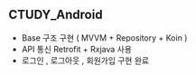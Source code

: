 ## CTUDY_Android
* Base 구조 구현 ( MVVM + Repository + Koin )
* API 통신 Retrofit + Rxjava 사용
* 로그인 , 로그아웃 , 회원가입 구현 완료
